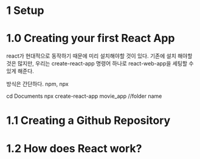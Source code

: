 # 1 Setup

# 1.0 Creating your first React App
react가 현대적으로 동작하기 때문에 미리 설치해야할 것이 있다.
기존에 설치 해야할 것은 많지만, 우리는 create-react-app 명령어 하나로 react-web-app을 세팅할 수 있게 해준다.

방식은 간단하다.
npm, npx

cd Documents
npx create-react-app movie_app //folder name



# 1.1 Creating a Github Repository

# 1.2 How does React work?
